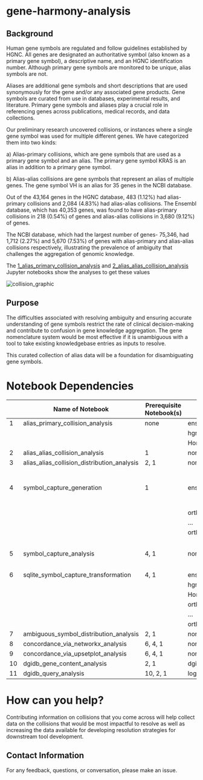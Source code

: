 # gene-harmony-analysis

## Background

Human gene symbols are regulated and follow guidelines established by HGNC. All genes are designated an authoritative symbol (also known as a primary gene symbol), a descriptive name, and an HGNC identification number. Although primary gene symbols are monitored to be unique, alias symbols are not. 

Aliases are additional gene symbols and short descriptions that are used synonymously for the gene and/or any associated gene products. Gene symbols are curated from use in databases, experimental results, and literature. Primary gene symbols and aliases play a crucial role in referencing genes across publications, medical records, and data collections. 

Our preliminary research uncovered collisions, or instances where a single gene symbol was used for multiple different genes. We have categorized them into two kinds: 

a) Alias-primary collisions, which are gene symbols that are used as a primary gene symbol and an alias. The primary gene symbol KRAS is an alias in addition to a primary gene symbol. 

b) Alias-alias collisions are gene symbols that represent an alias of multiple genes. The gene symbol VH is an alias for 35 genes in the NCBI database. 

Out of the 43,164 genes in the HGNC database, 483 (1.12%) had alias-primary collisions and 2,084 (4.83%) had alias-alias collisions. 
The Ensembl database, which has 40,353 genes, was found to have alias-primary collisions in 218 (0.54%) of genes and alias-alias collisions in 3,680 (9.12%) of genes. 

The NCBI database, which had the largest number of genes- 75,346, had 1,712 (2.27%) and 5,670 (7.53%) of genes with alias-primary and alias-alias collisions respectively, illustrating the prevalence of ambiguity that challenges the aggregation of genomic knowledge. 

The [1_alias_primary_collision_analysis](./analysis/1_alias_primary_collision_analysis.ipynb) and [2_alias_alias_collision_analysis](./analysis/2_alias_alias_collision_analysis.ipynb) Jupyter notebooks show the analyses to get these values

![collision_graphic](https://github.com/cancervariants/gene-harmony-analysis/assets/109570522/91425d67-0884-4fbc-83ab-e7cfd8bd57bd)

## Purpose

The difficulties associated with resolving ambiguity and ensuring accurate understanding of gene symbols restrict the rate of clinical decision-making and contribute to confusion in gene knowledge aggregation. The gene nomenclature system would be most effective if it is unambiguous with a tool to take existing knowledgebase entries as inputs to resolve. 

This curated collection of alias data will be a foundation for disambiguating gene symbols.

# Notebook Dependencies
|   | Name of Notebook                            | Prerequisite Notebook(s) | Input files                            | Notes  |
|---|---------------------------------------------|--------------------------|----------------------------------------|---|
| 1 | alias_primary_collision_analysis            | none                     | ensg_biomart_gene20240626.txt          |   |
|   |                                             |                          | hgnc_biomart_gene20240626.txt          |   |
|   |                                             |                          | Homo_sapiens.gene_info20240627         |   |
| 2 | alias_alias_collision_analysis              | 1                        | none                                   |   |
| 3 | alias_alias_collision_distribution_analysis | 2, 1                     | none                                   |   |
| 4 | symbol_capture_generation                   | 1                        | ensg_mart_export_dros_murin_ortho.txt  | takes longer than an hour to run  |
|   |                                             |                          | ortholog_set_1_df.txt                  |   |
|   |                                             |                          | …                                      |   |
|   |                                             |                          | ortholog_set_10_df.txt                 |   |
| 5 | symbol_capture_analysis                     | 4, 1                     | none                                   | one cell needs to run overnight  |
| 6 | sqlite_symbol_capture_transformation        | 4, 1                     | ensg_biomart_gene20240626.txt          |   |
|   |                                             |                          | hgnc_biomart_gene20240626.txt          |   |
|   |                                             |                          | Homo_sapiens.gene_info20240627         |   |
|   |                                             |                          | ortholog_set_1_df.txt                  |   |
|   |                                             |                          | …                                      |   |
|   |                                             |                          | ortholog_set_10_df.txt                 |   |
| 7 | ambiguous_symbol_distribution_analysis      | 2, 1                     | none                                   |   |
| 8 | concordance_via_networkx_analysis           | 6, 4, 1                  | none                                   |   |
| 9 | concordance_via_upsetplot_analysis          | 6, 4, 1                  | none                                   |   |
| 10 | dgidb_gene_content_analysis      | 2, 1                     | dgidb_genes_JUNE.tsv                                   |   |
| 11 | dgidb_query_analysis           | 10, 2, 1                  | log_data.xlsx                                    |   |      

# How can you help?

Contributing information on collisions that you come across will help collect data on the collisions that would be most impactful to resolve as well as increasing the data available for developing resolution strategies for downstream tool development.

## Contact Information

For any feedback, questions, or conversation, please make an issue.
